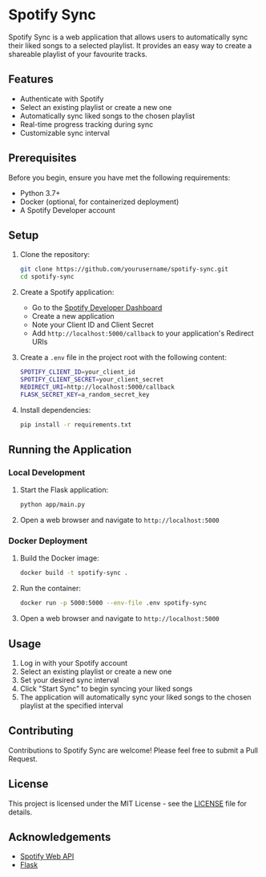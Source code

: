 # Spotify Sync

Spotify Sync is a web application that allows users to automatically sync their liked songs to a selected playlist. It provides an easy way to create a shareable playlist of your favourite tracks.

## Features

- Authenticate with Spotify
- Select an existing playlist or create a new one
- Automatically sync liked songs to the chosen playlist
- Real-time progress tracking during sync
- Customizable sync interval

## Prerequisites

Before you begin, ensure you have met the following requirements:

- Python 3.7+
- Docker (optional, for containerized deployment)
- A Spotify Developer account

## Setup

1. Clone the repository:

   ```sh
   git clone https://github.com/yourusername/spotify-sync.git
   cd spotify-sync
   ```

2. Create a Spotify application:
   - Go to the [Spotify Developer Dashboard](https://developer.spotify.com/dashboard)
   - Create a new application
   - Note your Client ID and Client Secret
   - Add `http://localhost:5000/callback` to your application's Redirect URIs

3. Create a `.env` file in the project root with the following content:

   ```sh
   SPOTIFY_CLIENT_ID=your_client_id
   SPOTIFY_CLIENT_SECRET=your_client_secret
   REDIRECT_URI=http://localhost:5000/callback
   FLASK_SECRET_KEY=a_random_secret_key
   ```

4. Install dependencies:

   ```sh
   pip install -r requirements.txt
   ```

## Running the Application

### Local Development

1. Start the Flask application:

   ```sh
   python app/main.py
   ```

2. Open a web browser and navigate to `http://localhost:5000`

### Docker Deployment

1. Build the Docker image:

   ```sh
   docker build -t spotify-sync .
   ```

2. Run the container:

   ```sh
   docker run -p 5000:5000 --env-file .env spotify-sync
   ```

3. Open a web browser and navigate to `http://localhost:5000`

## Usage

1. Log in with your Spotify account
2. Select an existing playlist or create a new one
3. Set your desired sync interval
4. Click "Start Sync" to begin syncing your liked songs
5. The application will automatically sync your liked songs to the chosen playlist at the specified interval

## Contributing

Contributions to Spotify Sync are welcome! Please feel free to submit a Pull Request.

## License

This project is licensed under the MIT License - see the [LICENSE](LICENSE) file for details.

## Acknowledgements

- [Spotify Web API](https://developer.spotify.com/documentation/web-api/)
- [Flask](https://flask.palletsprojects.com/)
